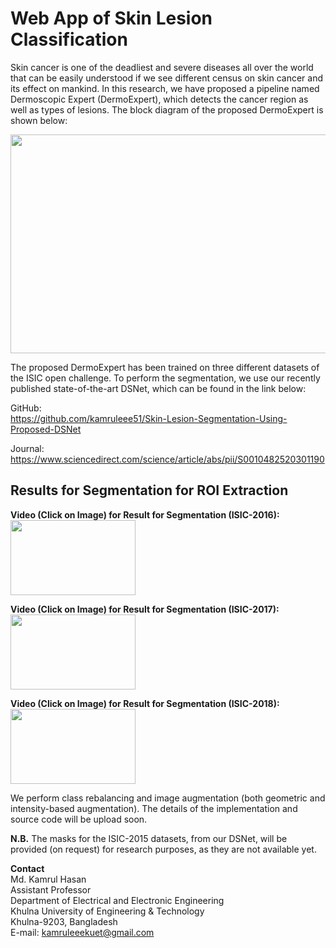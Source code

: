 # Web App of Skin Lesion Classification

Skin cancer is one of the deadliest and severe diseases all over the world that can be easily understood if we see different census on skin cancer and its effect on mankind. 
In this research, we have proposed a pipeline named Dermoscopic Expert (DermoExpert), which detects the cancer region as well as types of lesions. The block diagram of the proposed DermoExpert is shown below: <br>

<img src="https://user-images.githubusercontent.com/32570071/81511654-aabc2800-933c-11ea-996b-374f10977d6a.png" width="800" height="350">

The proposed DermoExpert has been trained on three different datasets of the ISIC open challenge. To perform the segmentation, we use our recently published state-of-the-art DSNet, which can be found in the link below:  

GitHub: <br>
https://github.com/kamruleee51/Skin-Lesion-Segmentation-Using-Proposed-DSNet

Journal: <br>
https://www.sciencedirect.com/science/article/abs/pii/S0010482520301190 

## Results for Segmentation for ROI Extraction

**Video (Click on Image) for Result for Segmentation (ISIC-2016):**
[<img src="https://user-images.githubusercontent.com/32570071/81512952-7d747780-9346-11ea-984c-9175b33b68ab.png"  width="200" height="120">](https://www.youtube.com/watch?v=kB0Bf5D0WsA&feature=youtu.be)


**Video (Click on Image) for Result for Segmentation (ISIC-2017):**
[<img src="https://user-images.githubusercontent.com/32570071/81513194-620a6c00-9348-11ea-8a91-1dbad8836502.png"  width="200" height="120">](https://www.youtube.com/watch?v=m3u58LN9lns&feature=youtu.be)


**Video (Click on Image) for Result for Segmentation (ISIC-2018):**
[<img src="https://user-images.githubusercontent.com/32570071/81513229-a269ea00-9348-11ea-800f-3e68ef0fb537.png"  width="200" height="120">](https://www.youtube.com/watch?v=r4hxv8WdQHM&feature=youtu.be)

We perform class rebalancing and image augmentation (both geometric and intensity-based augmentation). The details of the implementation and source code will be upload soon. 

**N.B.** The masks for the ISIC-2015 datasets, from our DSNet, will be provided (on request) for research purposes, as they are not available yet. 


**Contact** <br>
Md. Kamrul Hasan <br>
Assistant Professor  <br>
Department of Electrical and Electronic Engineering  <br>
Khulna University of Engineering & Technology <br>
Khulna-9203, Bangladesh  <br>
E-mail: kamruleeekuet@gmail.com 

